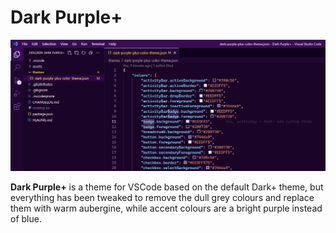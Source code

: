 # Dark Purple+

![Screenshot](assets/screenshot.png)

**Dark Purple+** is a theme for VSCode based on the default Dark+ theme, but everything has been tweaked to remove the dull grey colours and replace them with warm aubergine, while accent colours are a bright purple instead of blue.
